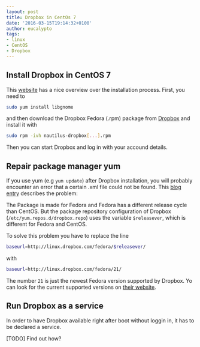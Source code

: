 ```yaml
---
layout: post
title: Dropbox in CentOs 7
date: '2016-03-15T19:14:32+0100'
author: eucalypto
tags:
- linux
- CentOS
- Dropbox
---
```


Install Dropbox in CentOS 7
---------------------------

This [website][1] has a nice overview over the installation process.
First, you need to

```bash
sudo yum install libgnome
```

and then download the Dropbox Fedora (.rpm) package from [Dropbox] and
install it with

```bash
sudo rpm -ivh nautilus-dropbox[...].rpm
```

Then you can start Dropbox and log in with your accound details.

[1]: http://computechtips.com/790/install-dropbox-centos-7
[Dropbox]: https://www.dropbox.com/install?os=lnx


Repair package manager yum
--------------------------

If you use yum (e.g `yum update`) after Dropbox installation, you will
probably encounter an error that a certain .xml file could not be found.
This [blog entry][2] describes the problem:

The Package is made for Fedora and Fedora has a different release cycle
than CentOS. But the package repository configuration of Dropbox
(`/etc/yum.repos.d/dropbox.repo`) uses the variable `$releasever`, which
is different for Fedora and CentOS.

To solve this problem you have to replace the line
```bash
baseurl=http://linux.dropbox.com/fedora/$releasever/
```
with
```bash
baseurl=http://linux.dropbox.com/fedora/21/
```

The number `21` is just the newest Fedora version supported by Dropbox.
Yo can look for the current supported versions on [their website][3].



[2]: http://software-engineer.gatsbylee.com/dropbox-yum-update-error-on-centos/
[3]: https://linux.dropbox.com/fedora/



Run Dropbox as a service
------------------------

In order to have Dropbox available right after boot without loggin in,
it has to be declared a service.

[TODO] Find out how?
